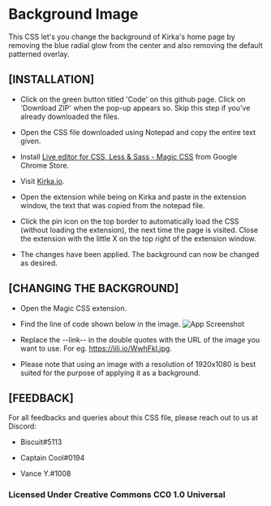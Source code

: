 # Background Image

This CSS let's you change the background of Kirka's home page by removing the blue radial glow from the center and also removing the default patterned overlay.

## [INSTALLATION]

- Click on the green button titled 'Code' on this github page. Click on 'Download ZIP' when the pop-up appears so. Skip this step if you've already downloaded the files.

- Open the CSS file downloaded using Notepad and copy the entire text given.

- Install [Live editor for CSS, Less & Sass - Magic CSS](https://chrome.google.com/webstore/detail/live-editor-for-css-less/ifhikkcafabcgolfjegfcgloomalapol?hl=en) from Google Chrome Store.

- Visit [Kirka.io](https://kirka.io).

- Open the extension while being on Kirka and paste in the extension window, the text that was copied from the notepad file.

- Click the pin icon on the top border to automatically load the CSS (without loading the extension), the next time the page is visited. Close the extension with the little X on the top right of the extension window.

- The changes have been applied. The background can now be changed as desired.

## [CHANGING THE BACKGROUND]

- Open the Magic CSS extension.

- Find the line of code shown below in the image.
![App Screenshot](https://iili.io/Wwh9Bn.png)

- Replace the --link-- in the double quotes with the URL of the image you want to use. For eg. https://iili.io/WwhFkl.jpg. 

- Please note that using an image with a resolution of 1920x1080 is best suited for the purpose of applying it as a background.


## [FEEDBACK]

For all feedbacks and queries about this CSS file, please reach out to us at Discord: 

- Biscuit#5113

- Captain Cool#0194

- Vance Y.#1008



### **Licensed Under Creative Commons CC0 1.0 Universal**

